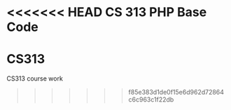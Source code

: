 <<<<<<< HEAD
CS 313 PHP Base Code
=======
# CS313
CS313 course work
>>>>>>> f85e383d1de0f15e6d962d72864c6c963c1f22db
